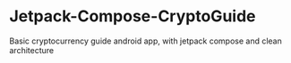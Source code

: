 # Jetpack-Compose-CryptoGuide
Basic cryptocurrency guide android app, with jetpack compose and clean architecture
